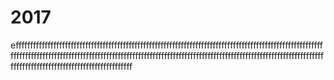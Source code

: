 # 2017
effffffffffffffffffffffffffffffffffffffffffffffffffffffffffffffffffffffffffffffffffffffffffffffffffffffffffffffffffffffffffffffffffffffffffffffffffffffffffffffffffffffffffffffffffffffffffffffffffffffffffffffffffffffffffffffffffffffffffffffffffffffffffffffff
